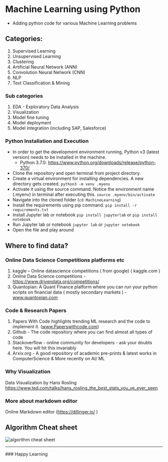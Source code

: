 # Machine Learning using Python
- Adding python code for various Machine Learning problems

## Categories:

1. Supervised Learning
2. Unsupervised Learning
3. Clustering
4. Artificial Neural Network (ANN)
5. Convolution Neural Network (CNN)
6. NLP
7. Text Classification & Mining

### Sub categories
1. EDA - Exploratory Data Analysis
2. Visualization
3. Model fine tuning
4. Model deployment
5. Model integration (including SAP, Salesforce)

### Python Installation and Execution

- In order to get the development environment running, Python v3 (latest version) needs to be installed in the machine. 
    - Python 3.7.0: https://www.python.org/downloads/release/python-370/
- Clone the repository and open terminal from project directory.
- Create a virtual environment for installing dependencies. A new directory gets created.
`python3 -m venv .myenv`
- Activate it using the source command. Notice the environment name (.myenv) in terminal after executing this.
`source .myenv/bin/activate`
- Navigate into the cloned folder (`cd MachineLearning`)
- Install the requirements using pip command.
`pip install -r requirements.txt`
- Install Jupyter lab or notebook
`pip install jupyterlab` or `pip install notebook`
- Run Jupyter lab or notebook
`jupyter lab` or `jupyter notebook`
- Open the file and play around

## Where to find data?

### Online Data Science Competitions platforms etc 

1. kaggle – Online datascience competitions ( from google) ( kaggle.com )
2. Online Data Science competitions - https://www.drivendata.org/competitions/ 
3. Quantopian: A Quant Finance platform where you can run your python scripts on financial data ( mostly secondary markets ) - www.quantopian.com  

### Code & Research Papers 

1. Papers With Code highlights trending ML research and the code to implement it. (www.Paperswithcode.com)
2. Github   - The code repository where you can find almost all types of code
3. Stackoverflow  - online community for developers - ask your doubts here. You will hit this invariably 
4. Arxiv.org  - A good repository of academic pre-prints & latest works  in ComputerScience & More recently on AI/ ML 

### Why Visualization 

Data Visualization by Hans Rosling 
https://www.ted.com/talks/hans_rosling_the_best_stats_you_ve_ever_seen

### More about markdown editor 
Online Markdown editor (https://dillinger.io/ )

## Algorithm Cheat sheet
![algorithm cheat sheet](https://miro.medium.com/max/4800/1*67Eg9qiRuLvXWFCZ-ckLlA.png)

<hr/>
### Happy Learning
